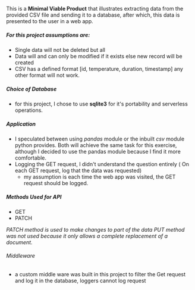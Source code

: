 This is a **Minimal Viable Product** that illustrates extracting data from the provided CSV file and sending it to a database, 
after which, this data is presented to the user in a web app.

##### For this project assumptions are:
- Single data will not be deleted but all
- Data will and can only be modified if it exists else new record will be created
- CSV has a defined format [id, temperature, duration, timestamp] any other format will not work.

##### Choice of Database
- for this project, I chose to use **sqlite3** for it's portability and serverless operations.

##### Application
- I speculated between using _pandas_ module or the inbuilt _csv_ module python provides. Both will achieve the same task 
for this exercise, although I decided to use the pandas module because I find it more comfortable.
- Logging the GET request, I didn't understand the question entirely ( On each GET request, log that the data was requested)
    - my assumption is each time the web app was visited, the GET request should be logged.
    
##### Methods Used for API
- GET 
- PATCH 

_PATCH method is used to make changes to part of the data_
_PUT method was not used because it only allows a complete replacement of a document._

###### Middleware
- a custom middle ware was built in this project to filter the Get request and log it in the database, loggers cannot log request